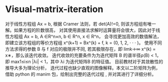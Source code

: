 # Visual-matrix-iteration
对于线性方程组 Ax = b, 根据 Cramer 法则，若
det(A)!=0, 则该方程组有唯一解。如果方程的阶数很高，
对其使用直接法求解时运算量将会很大，因此对于线性方程组
Ax = b, A ∈R^n×n, b ∈ R^n, x ∈ R^n，
会寻找更加高效的数值解法，即建立该方程组的等价方程组 
x^(k+1) = Bx^(k) + f, k = (0, 1, 2, · · · )。
使用不同方法求得的参数 B 与 f 对应的极限并不同,
若其极限存在，即 limk→∞ x^(k) = x∗，那么该迭代收敛。
迭代收敛的充要条件为为迭代矩阵 B 的谱半径ρ(B) < 1，
即 max1≤i≤n |λi| < 1，其中 λi 为迭代矩阵B 的特征值。
目前教材对于其敛散性的推导大多为理论分析，
迭代过程也缺少直观的图像解释。本文以二阶矩阵为例，
借助 python 的 manim 包，绘制出完整的迭代过程 ,
并对其进行了详细分析。
